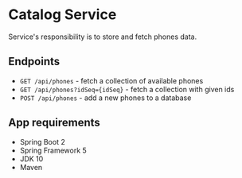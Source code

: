 # Catalog Service

Service's responsibility is to store and fetch phones data.

## Endpoints
+ `GET /api/phones` - fetch a collection of available phones
+ `GET /api/phones?idSeq={idSeq}` - fetch a collection with given ids
+ `POST /api/phones` - add a new phones to a database

## App requirements
+ Spring Boot 2
+ Spring Framework 5
+ JDK 10
+ Maven


